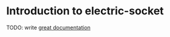 # Introduction to electric-socket

TODO: write [great documentation](http://jacobian.org/writing/what-to-write/)
